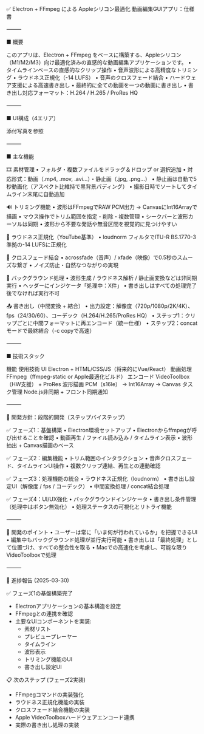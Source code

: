 ✅ Electron + FFmpeg による Appleシリコン最適化 動画編集GUIアプリ：仕様書

⸻

■ 概要

このアプリは、Electron + FFmpeg をベースに構築する、Appleシリコン（M1/M2/M3）向け最適化済みの直感的な動画編集アプリケーションです。
	•	タイムラインベースの直感的なクリップ操作
	•	音声波形による高精度なトリミング
	•	ラウドネス正規化（-14 LUFS）
	•	音声のクロスフェード結合
	•	ハードウェア支援による高速書き出し
	•	最終的に全ての動画を一つの動画に書き出し
	•	書き出し対応フォーマット：H.264 / H.265 / ProRes HQ

⸻

■ UI構成（4エリア）

​添付写真を参照

⸻

■ 主な機能

🎞️ 素材管理
	•	フォルダ・複数ファイルをドラッグ＆ドロップ or 選択追加
	•	対応形式：動画（.mp4, .mov, .avi…）・静止画（.jpg, .png…）
	•	静止画は自動で5秒動画化（アスペクト比維持で黒背景パディング）
	•	撮影日時でソートしてタイムライン末尾に自動追加

🔊 トリミング機能
	•	波形はFFmpegでRAW PCM出力 → CanvasにInt16Arrayで描画
	•	マウス操作でトリム範囲を指定・削除・複数管理
	•	シークバーと波形カーソルは同期
	•	波形から不要な発話や無音区間を視覚的に見つけやすい

📏 ラウドネス正規化（YouTube基準）
	•	loudnorm フィルタでITU-R BS.1770-3準拠の-14 LUFSに正規化

🔄 クロスフェード結合
	•	acrossfade（音声）/ xfade（映像）で0.5秒のスムーズな繋ぎ
	•	ノイズ防止・自然なつながりの実現

🧠 バックグラウンド処理
	•	波形生成 / ラウドネス解析 / 静止画変換などは非同期実行
	•	ヘッダーにインジケータ「処理中：X件」
	•	書き出しはすべての処理完了後でなければ実行不可

📤 書き出し（中間変換 + 結合）
	•	出力設定：解像度（720p/1080p/2K/4K）、fps（24/30/60）、コーデック（H.264/H.265/ProRes HQ）
	•	ステップ1：クリップごとに中間フォーマットに再エンコード（統一仕様）
	•	ステップ2：concat モードで最終結合（-c copyで高速）

⸻

■ 技術スタック

機能	使用技術
UI	Electron + HTML/CSS/JS（将来的にVue/React）
動画処理	FFmpeg（ffmpeg-static or Apple最適化ビルド）
エンコード	VideoToolbox（HW支援） + ProRes
波形描画	PCM（s16le） → Int16Array → Canvas
タスク管理	Node.js非同期 + フロント同期通知

⸻

🧩 開発方針：段階的開発（ステップバイステップ）

✅ フェーズ1：基盤構築
	•	Electron環境セットアップ
	•	Electronからffmpegが呼び出せることを確認
	•	動画再生 / ファイル読み込み / タイムライン表示
	•	波形抽出 + Canvas描画のベース

✅ フェーズ2：編集機能
	•	トリム範囲のインタラクション
	•	音声クロスフェード、タイムラインUI操作
	•	複数クリップ連結、再生との連動確認

✅ フェーズ3：処理機能の統合
	•	ラウドネス正規化（loudnorm）
	•	書き出し設定UI（解像度 / fps / コーデック）
	•	中間変換処理 / concat結合処理

✅ フェーズ4：UI/UX強化
	•	バックグラウンドインジケータ
	•	書き出し条件管理（処理中はボタン無効化）
	•	処理ステータスの可視化とリトライ機能

⸻

🧠 開発のポイント
	•	ユーザーは常に「いま何が行われているか」を把握できるUI
	•	編集中もバックグラウンド処理が並行実行可能
	•	書き出しは「最終処理」として位置づけ、すべての整合性を取る
	•	Macでの高速化を考慮し、可能な限りVideoToolboxで処理

⸻

📝 進捗報告 (2025-03-30)

✅ フェーズ1の基盤構築完了
- Electronアプリケーションの基本構造を設定
- FFmpegとの連携を確認
- 主要なUIコンポーネントを実装:
  - 素材リスト
  - プレビュープレーヤー
  - タイムライン
  - 波形表示
  - トリミング機能のUI
  - 書き出し設定UI

📋 次のステップ (フェーズ2実装)
- FFmpegコマンドの実装強化
- ラウドネス正規化機能の実装
- クロスフェード結合機能の実装
- Apple VideoToolboxハードウェアエンコード連携
- 実際の書き出し処理の実装

